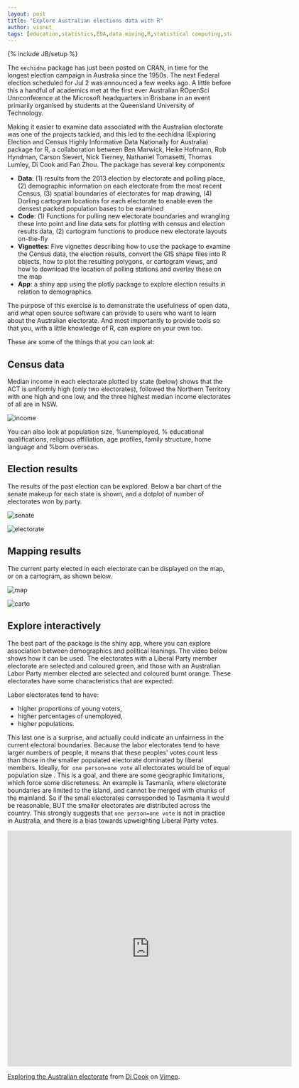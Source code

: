 ```yaml
---
layout: post
title: "Explore Australian elections data with R"
author: visnut
tags: [education,statistics,EDA,data mining,R,statistical computing,statistical graphics,data wrangling,politics,spatial data,GIS]
---
```

{% include JB/setup %}

The `eechidna` package has just been posted on CRAN, in time for the longest election campaign in Australia since the 1950s. The next Federal election scheduled for Jul 2 was announced a few weeks ago. A little before this a handful of academics met at the first ever Australian ROpenSci Unnconference at the Microsoft headquarters in Brisbane in an event primarily organised by  students at the Queensland University of Technology. 

Making it easier to examine data associated with the Australian electorate was one of the projects tackled, and this led to the eechidna (Exploring Election and Census Highly Informative Data Nationally for Australia) package for R, a collaboration between Ben Marwick, Heike Hofmann, Rob Hyndman, Carson Sievert, Nick Tierney, Nathaniel Tomasetti, Thomas Lumley, Di Cook and Fan Zhou. The package has several key components:

- **Data**: (1) results from the 2013 election by electorate and polling place, (2) demographic information on each electorate from the most recent Census, (3) spatial boundaries of electorates for map drawing, (4) Dorling cartogram locations for each electorate to enable even the densest packed population bases to be examined
- **Code**: (1) Functions for pulling new electorate boundaries and wrangling these into point and line data sets for plotting with census and election results data, (2) cartogram functions to produce new electorate layouts on-the-fly
- **Vignettes**: Five vignettes describing how to use the package to examine the Census data, the election results, convert the GIS shape files into R objects, how to plot the resulting polygons, or cartogram views, and how to download the location of polling stations and overlay these on the map
- **App**: a shiny app using the plotly package to explore election results in relation to demographics.

The purpose of this exercise is to demonstrate the usefulness of open data, and what open source software can provide to users who want to learn about the Australian electorate. And most importantly to provide tools so that you, with a little knowledge of R, can explore on your own too. 

These are some of the things that you can look at:

## Census data

Median income in each electorate plotted by state (below) shows that the ACT is uniformly high (only two electorates), followed the Northern Territory with one high and one low, and the three highest median income electorates of all are in NSW. 

![income](http://visiphilia.github.io/assets/eechidna-figures/income-boxplot.png)

You can also look at population size, %unemployed, % educational qualifications, religious affiliation, age profiles, family structure, home language and %born overseas.

## Election results

The results of the past election can be explored. Below a bar chart of the senate makeup for each state is shown, and a dotplot of number of electorates won by party.

![senate](http://visiphilia.github.io/assets/eechidna-figures/senate.png)

![electorate](http://visiphilia.github.io/assets/eechidna-figures/electorate-count.png)

## Mapping results

The current party elected in each electorate can be displayed on the map, or on a cartogram, as shown below.

![map](http://visiphilia.github.io/assets/eechidna-figures/electorate-results.png)

![carto](http://visiphilia.github.io/assets/eechidna-figures/electorate-carto.png)

## Explore interactively

The best part of the package is the shiny app, where you can explore association between demographics and political leanings. The video below shows how it can be used. The electorates with a Liberal Party member electorate are selected and coloured green, and those with an Australian Labor Party member elected are selected and coloured burnt orange. These electorates have some characteristics that are expected:

Labor electorates tend to have:
 
- higher proportions of young voters,
- higher percentages of unemployed, 
- higher populations.

This last one is a surprise, and actually could indicate an unfairness in the current electoral boundaries. Because the labor electorates tend to have larger numbers of people, it means that these peoples' votes count less than those in the smaller populated electorate dominated by liberal members. Ideally, for` one person=one vote` all electorates would be of equal population size . This is a goal, and there are some geographic limitations, which force some discreteness. An example is Tasmania, where electorate boundaries are limited to the island, and cannot be merged with chunks of the mainland. So if the small electorates corresponded to Tasmania it would be reasonable, BUT the smaller electorates are distributed across the country. This strongly suggests that `one person=one vote` is not in practice in Australia, and there is a bias towards upweighting Liberal Party votes.

<iframe src="https://player.vimeo.com/video/167367369" width="640" height="531" frameborder="0" webkitallowfullscreen mozallowfullscreen allowfullscreen></iframe> <p><a href="https://vimeo.com/167367369">Exploring the Australian electorate</a> from <a href="https://vimeo.com/user14048736">Di Cook</a> on <a href="https://vimeo.com">Vimeo</a>.</p>

